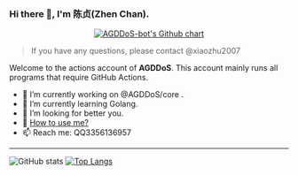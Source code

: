 ### Hi there 👋, I'm 陈贞(Zhen Chan).

<p align="center">
  <a href="https://github.com/AGDDoS-bot">
    <img src="https://ghchart.rshah.org/AGDDoS-bot" alt="AGDDoS-bot's Github chart" />
  </a>
</p>

> If you have any questions, please contact @xiaozhu2007 

Welcome to the actions account of **AGDDoS**. 
This account mainly runs all programs that require GitHub Actions.

- 🔭 I’m currently working on @AGDDoS/core .
- 🌱 I’m currently learning Golang.
- 🤔 I’m looking for better you.
- 💬 [How to use me?](USAGE.md)
- 📫 Reach me: QQ3356136957

---
![GitHub stats](https://github-readme-stats.vercel.app/api?username=AGDDoS-bot&repo=AGDDoS-bot&locale=cn&count_private=true)
[![Top Langs](https://github-readme-stats.vercel.app/api/top-langs/?username=AGDDoS-bot)](https://github.com/AGDDoS-bot)

